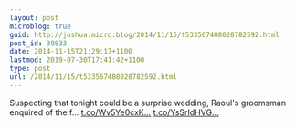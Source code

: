 ```yaml
---
layout: post
microblog: true
guid: http://joshua.micro.blog/2014/11/15/t533567408028782592.html
post_id: 39833
date: 2014-11-15T21:29:17+1100
lastmod: 2019-07-30T17:41:42+1100
type: post
url: /2014/11/15/t533567408028782592.html
---
```

Suspecting that tonight could be a surprise wedding, Raoul's groomsman enquired of the f... [t.co/Wv5Ye0cxK...](http://t.co/Wv5Ye0cxKQ) [t.co/YsSrIdHVG...](http://t.co/YsSrIdHVGD)
